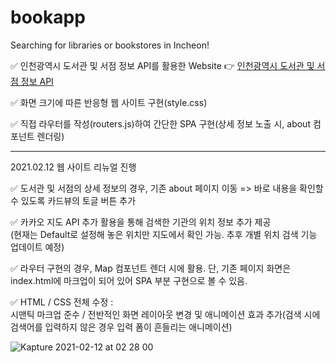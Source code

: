 # bookapp
Searching for libraries or bookstores in Incheon!


✅  인천광역시 도서관 및 서점 정보 API를 활용한 Website 👉 
    [인천광역시 도서관 및 서점 정보 API](https://icloud.incheon.go.kr/arcgis/apps/sites/#/opendatahub/datasets/87bcb31818aa4d2e91b79767d7903eaa?geometry=123.090%2C37.218%2C128.363%2C37.979)

✅  화면 크기에 따른 반응형 웹 사이트 구현(style.css)

✅  직접 라우터를 작성(routers.js)하여 간단한 SPA 구현(상세 정보 노출 시, about 컴포넌트 렌더링)

---------------------------------------------------------------------------------------------------------

2021.02.12 웹 사이트 리뉴얼 진행

✅  도서관 및 서점의 상세 정보의 경우, 기존 about 페이지 이동 => 바로 내용을 확인할 수 있도록 카드뷰의 토글 버튼 추가

✅  카카오 지도 API 추가 활용을 통해 검색한 기관의 위치 정보 추가 제공
<br>  (현재는 Default로 설정해 놓은 위치만 지도에서 확인 가능. 추후 개별 위치 검색 기능 업데이트 예정)

✅  라우터 구현의 경우, Map 컴포넌트 렌더 시에 활용. 단, 기존 페이지 화면은 index.html에 마크업이 되어 있어 SPA 부분 구현으로 볼 수 있음.

✅  HTML / CSS 전체 수정 : 
<br>  시맨틱 마크업 준수 / 전반적인 화면 레이아웃 변경 및 애니메이션 효과 추가(검색 시에 검색어를 입력하지 않은 경우 입력 폼이 흔들리는 애니메이션)


![Kapture 2021-02-12 at 02 28 00](https://user-images.githubusercontent.com/49034615/107674154-022b6200-6cda-11eb-99c3-ca2b07d6249e.gif)
